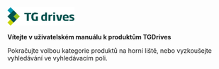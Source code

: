 <img src="Manual/source/common/img/TGlogoFull.svg" alt="TG logo" style="width:30%;">   

**Vítejte v uživatelském manuálu k produktům TGDrives**   

Pokračujte volbou kategorie produktů na horní liště, nebo vyzkoušejte vyhledávání ve vyhledávacím poli.


<!--## Seznam dokumentů-->
